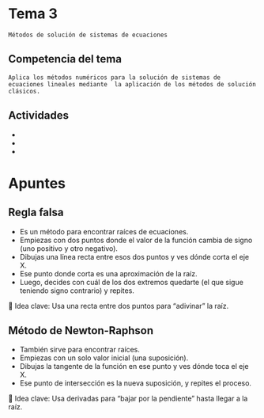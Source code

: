 # Tema 3
    Métodos de solución de sistemas de ecuaciones

## Competencia del tema
    Aplica los métodos numéricos para la solución de sistemas de ecuaciones lineales mediante  la aplicación de los métodos de solución clásicos.

## Actividades
- 
- 
- 

# Apuntes

## Regla falsa

- Es un método para encontrar raíces de ecuaciones.
- Empiezas con dos puntos donde el valor de la función cambia de signo (uno positivo y otro negativo).
- Dibujas una línea recta entre esos dos puntos y ves dónde corta el eje X.
- Ese punto donde corta es una aproximación de la raíz.
- Luego, decides con cuál de los dos extremos quedarte (el que sigue teniendo signo contrario) y repites.

🧠 Idea clave: Usa una recta entre dos puntos para “adivinar” la raíz.

## Método de Newton-Raphson

- También sirve para encontrar raíces.
- Empiezas con un solo valor inicial (una suposición).
- Dibujas la tangente de la función en ese punto y ves dónde toca el eje X.
- Ese punto de intersección es la nueva suposición, y repites el proceso.

🧠 Idea clave: Usa derivadas para “bajar por la pendiente” hasta llegar a la raíz.